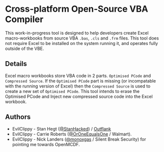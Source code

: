 
# Cross-platform Open-Source VBA Compiler

This work-in-progress tool is designed to help developers create Excel macro-workbooks from source VBA `.bas`, `.cls` and `.frm` files. This tool does not require Excel to be installed on the system running it, and operates fully outside of the VBE.

## Details

Excel macro workbooks store VBA code in 2 parts. `Optimised PCode` and `Compressed Source`. If the `Optimised PCode` part is missing (or incompatable with the running version of Excel) then the `Compressed Source` is used to create a new set of `Optimised PCode`. This tool intends to erase the Optimised PCode and Inject new compressed source code into the Excel workbook.







## Authors

* EvilClippy - Stan Hegt ([@StanHacked](https://twitter.com/StanHacked)) / [Outflank](https://www.outflank.nl)
* EvilClippy - Carrie Roberts ([@OrOneEqualsOne](https://twitter.com/OrOneEqualsOne) / Walmart).
* EvilClippy - Nick Landers ([@monoxgas](https://twitter.com/monoxgas) / Silent Break Security) for pointing me towards OpenMCDF.

<!--
This tool was released during our BlackHat Asia talk (March 28, 2019). A video recording of this talk is available at https://www.youtube.com/watch?v=9ULzZA70Dzg.

# Evil Clippy
A cross-platform assistant for creating malicious MS Office documents. Can hide VBA macros, stomp VBA code (via P-Code) and confuse macro analysis tools. Runs on Linux, OSX and Windows.

If you're new to this tool, you might want to start by reading our blog post on Evil Clippy:
https://outflank.nl/blog/2019/05/05/evil-clippy-ms-office-maldoc-assistant/

This project should be used for authorized testing or educational purposes only.

## Current features
* Hide VBA macros from the GUI editor
* VBA stomping (P-code abuse)
* Fool analyst tools
* Serve VBA stomped templates via HTTP
* Set/Remove VBA Project Locked/Unviewable Protection

If you have no idea what all of this is, check out the following resources first:
* [Our MS Office Magic Show presentation at Derbycon 2018](https://outflank.nl/blog/2018/10/28/recordings-of-our-derbycon-and-brucon-presentations/)
* [VBA stomping resources by the Walmart security team](https://vbastomp.com/)
* [Pcodedmp by Dr. Bontchev](https://github.com/bontchev/pcodedmp)

## How effective is this?
At the time of writing, this tool is capable of getting a default Cobalt Strike macro to bypass most major antivirus products and various maldoc analysis tools (by using VBA stomping in combination with random module names).

## Technology
Evil Clippy uses the [OpenMCDF library](https://github.com/ironfede/openmcdf/) to manipulate MS Office Compound File Binary Format (CFBF) files, and hereto abuses [MS-OVBA specifications](https://docs.microsoft.com/en-us/openspecs/office_file_formats/ms-ovba/) and features. It reuses code from [Kavod.VBA.Compression](https://github.com/rossknudsen/Kavod.Vba.Compression) to implement the compression algorithm that is used in dir and module streams (see MS-OVBA for relevant specifications).

Evil Clippy compiles perfectly fine with the Mono C# compiler and has been tested on Linux, OSX and Windows.

## Compilation

**A cross-platform compiled binary can be found under "releases".**

**OSX and Linux**
Make sure you have Mono installed. Then execute the following command from the command line:

`mcs /reference:OpenMcdf.dll,System.IO.Compression.FileSystem.dll /out:EvilClippy.exe *.cs`

Now run Evil Clippy from the command line:

`mono EvilClippy.exe -h`

**Windows**
Make sure you have Visual Studio installed. Then execute the following command from a Visual Studio developer command prompt:

`csc /reference:OpenMcdf.dll,System.IO.Compression.FileSystem.dll /out:EvilClippy.exe *.cs`

Now run Evil Clippy from the command line:

`EvilClippy.exe -h`

## Usage examples

**Print help**

`EvilClippy.exe -h`

**Hide/Unhide macros from GUI**

Hide all macro modules (except the default "ThisDocument" module) from the VBA GUI editor. This is achieved by removing module lines from the project stream [MS-OVBA 2.3.1].

`EvilClippy.exe -g macrofile.doc`

Undo the changes done by the hide option (-g) so that we can debug the macro in the VBA IDE.

`EvilClippy.exe -gg macrofile.doc`

**Stomp VBA (abuse P-code)**

Put fake VBA code from text file *fakecode.vba* in all modules, while leaving P-code intact. This abuses an undocumented feature of module streams [MS-OVBA 2.3.4.3]. Note that the VBA project version must match the host program in order for the P-code to be executed (see next example for version matching).

`EvilClippy.exe -s fakecode.vba macrofile.doc`

Note: VBA Stomping does not work for files saved in the Excel 97-2003 Workbook (.xls) format

**Set target Office version for VBA stomping**

Same as the above, but now explicitly targeting Word 2016 on x86. This means that Word 2016 on x86 will execute the P-code, while other versions of Word wil execute the code from *fakecode.vba* instead. Achieved by setting the appropriate version bytes in the _VBA_PROJECT stream [MS-OVBA 2.3.4.1].

`EvilClippy.exe -s fakecode.vba -t 2016x86 macrofile.doc`

**Set/reset random module names (fool analyst tools)**

Set random ASCII module names in the dir stream [MS-OVBA 2.3.4.2]. This abuses ambiguity in the MODULESTREAMNAME records [MS-OVBA 2.3.4.2.3.2.3] - most analyst tools use the ASCII module names specified here, while MS Office used the Unicode variant. By setting a random ASCII module name most P-code and VBA analysis tools crash, while the actual P-code and VBA still runs fine in Word and Excel.

`EvilClippy.exe -r macrofile.doc`

Note: this is known to be effective in tricking pcodedmp and VirusTotal

Set ASCII module names in the dir stream to match their Unicode counterparts. This reverses the changes made using the (-r) optoin of EvilClippy

`EvilClippy.exe -rr macrofile.doc`

**Serve a VBA stomped template via HTTP**

Service *macrofile.dot* via HTTP port 8080 after performing VBA stomping. If this file is retrieved, it automatically matches the target's Office version (using its HTTP headers and then setting the _VBA_PROJECT bytes accordingly).

`EvilClippy.exe -s fakecode.vba -w 8080 macrofile.dot`

Note: The file you are serving must be a template (.dot instead of .doc). You can set a template via a URL (.dot extension is not required!) from the developer toolbar in Word. Also, fakecode.vba must have a VB_Base attribute set for a macro from a template (this means that your facecode.vba must start with a line such as *Attribute VB_Base = "0{00020906-0000-0000-C000-000000000046}"*).

**Set/Remove VBA Project Locked/Unviewable Protection**

To set the Locked/Unviewable attributes use the '-u' option:

`EvilClippy.exe -u macrofile.doc`

To remove the Locked/Unviewable attributes use the '-uu' option:

`EvilClippy.exe -uu macrofile.doc`

Note: You can remove the Locked/Unviewable attributes on files that were not locked with EvilClippy as well.

## Limitations

Developed for Microsoft Word and Excel document manipulation.

As noted above, VBA stomping is not effective against Excel 97-2003 Workbook (.xls) format.



-->